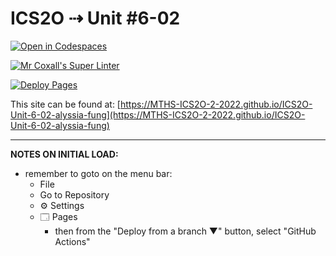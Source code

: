 # ICS2O ⇢ Unit #6-02

[![Open in Codespaces](https://classroom.github.com/assets/launch-codespace-7f7980b617ed060a017424585567c406b6ee15c891e84e1186181d67ecf80aa0.svg)](https://classroom.github.com/open-in-codespaces?assignment_repo_id=11213552)

[![Mr Coxall's Super Linter](https://github.com/MTHS-ICS2O-2-2022/ICS2O-Unit-6-02-alyssia-fung/workflows/Mr%20Coxall's%20Super%20Linter/badge.svg)](https://github.com/MTHS-ICS2O-2-2022/ICS2O-Unit-6-02-alyssia-fung/actions)

[![Deploy Pages](https://github.com/MTHS-ICS2O-2-2022/ICS2O-Unit-6-02-alyssia-fung/workflows/Deploy%20Pages/badge.svg)](https://github.com/MTHS-ICS2O-2-2022/ICS2O-Unit-6-02-alyssia-fung/actions)

This site can be found at: [https://MTHS-ICS2O-2-2022.github.io/ICS2O-Unit-6-02-alyssia-fung](https://MTHS-ICS2O-2-2022.github.io/ICS2O-Unit-6-02-alyssia-fung)

---

**NOTES ON INITIAL LOAD:**
- remember to goto on the menu bar:
  - File
  - Go to Repository
  - ⚙ Settings
  - 🗔 Pages
    - then from the "Deploy from a branch ▼" button, select "GitHub Actions"
